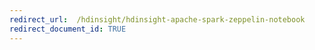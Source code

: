 ```yaml
---
redirect_url:  /hdinsight/hdinsight-apache-spark-zeppelin-notebook
redirect_document_id: TRUE 
---
```

